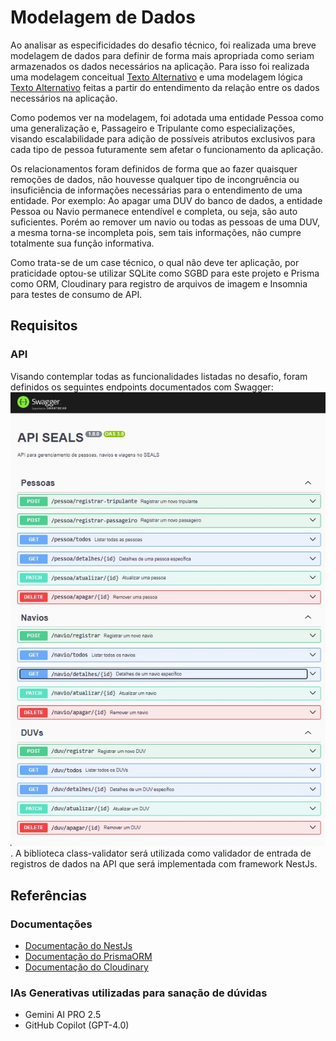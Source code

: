 # Modelagem de Dados

Ao analisar as especificidades do desafio técnico, foi realizada uma breve modelagem de dados para definir de forma mais apropriada como seriam armazenados os dados necessários na aplicação. Para isso foi realizada uma modelagem conceitual [Texto Alternativo](./arquivos%20de%20entrega/Modelagem%20Conceitual.pdf) e uma modelagem lógica [Texto Alternativo](./arquivos%20de%20entrega/Modelagem%20Lógica.pdf) feitas a partir do entendimento da relação entre os dados necessários na aplicação.

Como podemos ver na modelagem, foi adotada uma entidade Pessoa como uma generalização e, Passageiro e Tripulante como especializações, visando escalabilidade para adição de possíveis atributos exclusivos para cada tipo de pessoa futuramente sem afetar o funcionamento da aplicação.

Os relacionamentos foram definidos de forma que ao fazer quaisquer remoções de dados, não houvesse qualquer tipo de incongruência ou insuficiência de informações necessárias para o entendimento de uma entidade. Por exemplo: Ao apagar uma DUV do banco de dados, a entidade Pessoa ou Navio permanece entendível e completa, ou seja, são auto suficientes. Porém ao remover um navio ou todas as pessoas de uma DUV, a mesma torna-se incompleta pois, sem tais informações, não cumpre totalmente sua função informativa.

Como trata-se de um case técnico, o qual não deve ter aplicação, por praticidade optou-se utilizar SQLite como SGBD para este projeto e Prisma como ORM, Cloudinary para registro de arquivos de imagem e Insomnia para testes de consumo de API.

## Requisitos

### API

Visando contemplar todas as funcionalidades listadas no desafio, foram definidos os seguintes endpoints documentados com Swagger: ![TextoAlternativo](./arquivos%20de%20entrega/endpoints.jpeg). A biblioteca class-validator será utilizada como validador de entrada de registros de dados na API que será implementada com framework NestJs.

## Referências

### Documentações

- [Documentação do NestJs](https://docs.nestjs.com/)
- [Documentação do PrismaORM](https://www.prisma.io/docs)
- [Documentação do Cloudinary](https://cloudinary.com/)

### IAs Generativas utilizadas para sanação de dúvidas

- Gemini AI PRO 2.5
- GitHub Copilot (GPT-4.0)